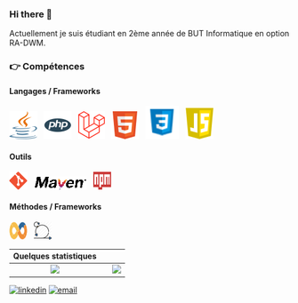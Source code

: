 ### Hi there 👋

Actuellement je suis étudiant en 2ème année de BUT Informatique en option RA-DWM.

### :point_right: Compétences
#### Langages / Frameworks
<img src="./assets/images/java2.png" alt="java" title="Java"/>&nbsp;&nbsp;
<img src="./assets/images/php2.png" alt="PHP" title="Php"/>&nbsp;&nbsp; 
<img src="./assets/images/laravel.png" alt="Laravel" title="Laravel"/>&nbsp;&nbsp; 
<img src="./assets/images/html.png" alt="HTML" title="HTML"/>&nbsp;&nbsp; 
<img src="./assets/images/css3.png" alt="CSS" title="CSS"/>&nbsp;&nbsp; 
<img src="./assets/images/js.png" alt="JavaScript" title="JavaScript"/>&nbsp;&nbsp; 

#### Outils
<img src="./assets/images/git.png" alt ="Git" title="Git"/>&nbsp;&nbsp; 
<img src="./assets/images/maven.png" alt ="Maven" title="Maven"/>&nbsp;&nbsp; 
<img height="32" width="32" src="./assets/images/npm.svg" alt ="Npm" title="Npm"/>&nbsp;&nbsp; 


#### Méthodes / Frameworks
<img height="32" width="32" src="./assets/images/devops.png" alt ="DevOps" title="DevOps"/>&nbsp;&nbsp; <img height="32" width="" src="./assets/images/scrum.png" alt ="Scrum" title="Scrum"/> 

| Quelques statistiques | | |
| :---: |:---:| :---:|
| ![](https://github-readme-stats.vercel.app/api/top-langs/?username=AntoineRionde&theme=radical&hide_langs_below=8&count_private=true)     |  | ![](https://github-readme-stats.vercel.app/api?username=AntoineRionde&show_icons=true&theme=radical&count_private=true) |

[![linkedin](https://img.shields.io/badge/linkedin--lightgrey?style=social&logo=linkedin)](https://www.linkedin.com/in/antoine-rnd88/)
[![email](https://img.shields.io/badge/email--lightgrey?style=social&logo=gmail)](mailto:s.antoine.rnd7@gmail.com)
